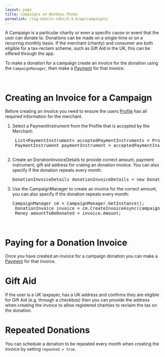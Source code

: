 ```yaml
---
layout: page
title: Campaigns on Windows Phone
permalink: /tag-mobile-sdks/0.9.6/wp/campaigns/
---
```


A Campaign is a particular charity or even a specific cause or event that the user can donate to. Donations can be made on a single-time or on a recurring monthly basis. If the merchant (charity) and consumer are both eligible for a tax-reclaim scheme, such as Gift Aid in the UK, this can be offered through the app.

To make a donation for a campaign create an invoice for the donation using the `CampaignManager`, then make a  [Payment]({{site.baseurl}}/tag-mobile-sdks/0.9.6/wp/payments/) for that invoice.

<br />

# Creating an Invoice for a Campaign

Before creating an invoice you need to ensure the users [Profile]({{site.baseurl}}/tag-mobile-sdks/0.9.6/wp/profile/) has all required information for the merchant.

1. Select a PaymentInstrument from the Profile that is accepted by the Merchant:

    <pre>
    List&lt;PaymentInstrument&gt; acceptedPaymentInstruments = Profile.CurrentProfile.GetAcceptedPaymentInstruments(merchant);
    PaymentInstrument paymentInstrument = acceptedPaymentInstruments[0];
    </pre>

2. Create an DonationInvoiceDetails to provide correct amount, payment instrument, gift aid address for crating an donation invoice. You can also specify if the donation repeats every month.

	<pre>DonationInvoiceDetails donationInvoiceDetails = new DonationInvoiceDetails(amount, repeated, paymentInstrument, giftAidAddress);</pre>

3. Use the CampaignManager to create an invoice for the correct amount, you can also specify if the donation repeats every month:

	<pre>CampaignManager cm = CampaignManager.GetInstance();
	DonationInvoice invoice = cm.CreateInvoiceAsync(campaign, donationInvoiceDetails);
	Money amountToBeDonated = invoice.Amount;</pre>

<br />

# Paying for a Donation Invoice

Once you have created an invoice for a campaign donation you can make a [Payment]({{site.baseurl}}/tag-mobile-sdks/0.9.6/android/payments/) for that invoice.

# Gift Aid

If the user is a UK taxpayer, has a UK address and confirms they are eligible for Gift Aid (e.g. through a checkbox) then you can provide the address when creating the invoice to allow registered charities to reclaim the tax on the donation.

# Repeated Donations

You can schedule a donation to be repeated every month when creating the invoice by setting `repeated = true`.
